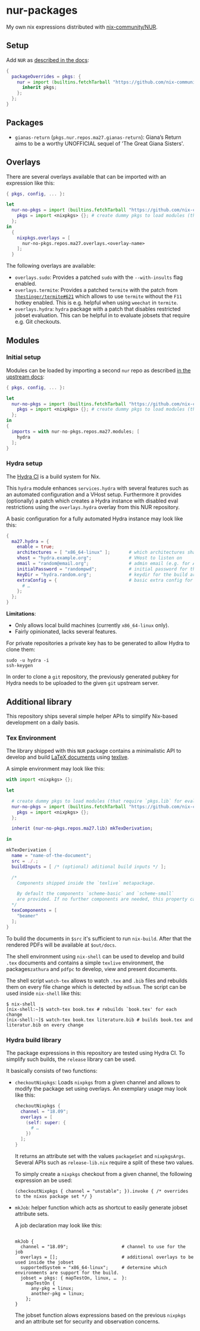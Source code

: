 # nur-packages

My own nix expressions distributed with [nix-community/NUR](https://github.com/nix-community/nur).

## Setup

Add `NUR` as [described in the docs](https://github.com/nix-community/nur#how-to-use):

``` nix
{
  packageOverrides = pkgs: {
    nur = import (builtins.fetchTarball "https://github.com/nix-community/NUR/archive/master.tar.gz") {
      inherit pkgs;
    };
  };
}
```

## Packages

* `gianas-return` (`pkgs.nur.repos.ma27.gianas-return`): Giana’s Return aims to be a worthy
  UNOFFICIAL sequel of 'The Great Giana Sisters'.

## Overlays

There are several overlays available that can be imported with an expression like this:

``` nix
{ pkgs, config, ... }:

let
  nur-no-pkgs = import (builtins.fetchTarball "https://github.com/nix-community/NUR/archive/master.tar.gz") {
    pkgs = import <nixpkgs> {}; # create dummy pkgs to load modules (that require `pkgs.lib` for evaluation)
  };
in
  {
    nixpkgs.overlays = [
      nur-no-pkgs.repos.ma27.overlays.<overlay-name>
    ];
  }
```

The following overlays are available:

* `overlays.sudo`: Provides a patched `sudo` with the `--with-insults` flag enabled.
* `overlays.termite`: Provides a patched `termite` with the patch
  from [`thestinger/termite#621`](https://github.com/thestinger/termite/pull/621) which allows to
  use `termite` without the `F11` hotkey enabled. This is e.g. helpful when using `weechat` in `termite`.
* `overlays.hydra`: `hydra` package with a patch that disables restricted jobset evaluation. This can be
  helpful in to evaluate jobsets that require e.g. Git checkouts.

## Modules

### Initial setup

Modules can be loaded by importing a second `nur` repo as described
[in the upstream docs](https://github.com/nix-community/NUR#using-modules-overlays-or-library-functions-in-nixos):

``` nix
{ pkgs, config, ... }:

let
  nur-no-pkgs = import (builtins.fetchTarball "https://github.com/nix-community/NUR/archive/master.tar.gz") {
    pkgs = import <nixpkgs> {}; # create dummy pkgs to load modules (that require `pkgs.lib` for evaluation)
  };
in
{
  imports = with nur-no-pkgs.repos.ma27.modules; [
    hydra
  ];
}
```

### Hydra setup

The [Hydra CI](https://nixos.org/hydra/) is a build system for Nix.

This `hydra` module enhances `services.hydra` with several features such as an automated
configuration and a VHost setup. Furthermore it provides (optionally) a patch which creates
a Hydra instance with disabled eval restrictions using the `overlays.hydra` overlay from this NUR repository.

A basic configuration for a fully automated Hydra instance may look like this:

``` nix
{
  ma27.hydra = {
    enable = true;
    architectures = [ "x86_64-linux" ];       # which architectures shall be supported
    vhost = "hydra.example.org";              # VHost to listen on
    email = "random@email.org";               # admin email (e.g. for ACME cert)
    initialPassword = "randompwd";            # initial password for the admin account
    keyDir = "hydra.random.org";              # keydir for the build artifacts (also used for the binary cache name), lives in `/etc/nix/${keyDir}`
    extraConfig = {                           # basic extra config for `services.hydra` from nixpkgs
      # …
    };
  };
}
```

**Limitations**:

* Only allows local build machines (currently `x86_64-linux` only).
* Fairly opinionated, lacks several features.

For private repositories a private key has to be generated to allow
Hydra to clone them:

```
sudo -u hydra -i
ssh-keygen
```

In order to clone a `git` repository, the previously generated pubkey for Hydra
needs to be uploaded to the given `git` upstream server.

## Additional library

This repository ships several simple helper APIs to simplify Nix-based development
on a daily basis.

### Tex Environment

The library shipped with this `NUR` package contains a minimalistic API to develop and build
[LaTeX documents](https://www.latex-project.org//) using [texlive](https://www.tug.org/texlive/).

A simple environment may look like this:

``` nix
with import <nixpkgs> {};

let

  # create dummy pkgs to load modules (that require `pkgs.lib` for evaluation)
  nur-no-pkgs = import (builtins.fetchTarball "https://github.com/nix-community/NUR/archive/master.tar.gz") {
    pkgs = import <nixpkgs> {};
  };

  inherit (nur-no-pkgs.repos.ma27.lib) mkTexDerivation;

in

mkTexDerivation {
  name = "name-of-the-document";
  src = ./.;
  buildInputs = [ /* (optional) aditional build inputs */ ];

  /*
    Components shipped inside the `texlive` metapackage.

    By default the components `scheme-basic` and `scheme-small`
    are provided. If no further components are needed, this property can be omitted.
  */
  texComponents = [
    "beamer"
  ];
}
```

To build the documents in `$src` it's sufficient to run `nix-build`. After that the rendered PDFs will be
available at `$out/docs`.

The shell environment using `nix-shell` can be used to develop and build `.tex`
documents and contains a simple `texlive` environment, the packages`zathura`
and `pdfpc` to develop, view and present documents.

The shell script `watch-tex` allows to watch `.tex` and `.bib` files and rebuilds them on every
file change which is detected by `md5sum`. The script can be used inside `nix-shell` like this:

```
$ nix-shell
[nix-shell:~]$ watch-tex book.tex # rebuilds `book.tex' for each change
[nix-shell:~]$ watch-tex book.tex literature.bib # builds book.tex and literatur.bib on every change
```

### Hydra build library

The package expressions in this repository are tested using Hydra CI. To simplify such builds,
the `release` library can be used.

It basically consists of two functions:

* `checkoutNixpkgs`: Loads `nixpkgs` from a given channel and allows to modify the package set using overlays.
  An exemplary usage may look like this:

  ``` nix
  checkoutNixpkgs {
    channel = "18.09";
    overlays = [
      (self: super: {
        # …
      })
    ];
  }
  ```

  It returns an attribute set with the values `packageSet` and `nixpkgsArgs`. Several APIs
  such as `release-lib.nix` require a split of these two values.

  To simply create a `nixpkgs` checkout from a given channel, the following expression an be used:

  ```
  (checkoutNixpkgs { channel = "unstable"; }).invoke { /* overrides to the nixos package set */ }
  ```

* `mkJob`: helper function which acts as shortcut to easily generate jobset attribute sets.

  A job declaration may look like this:

  ```

  mkJob {
    channel = "18.09";                    # channel to use for the job
    overlays = [];                        # additional overlays to be used inside the jobset
    supportedSystem = "x86_64-linux";     # determine which environments are support for the build.
    jobset = pkgs: { mapTestOn, linux, …  }:
      mapTestOn {
        any-pkg = linux;
        another-pkg = linux;
      };
  }
  ```

  The jobset function alows expressions based on the previous `nixpkgs` and an attribute set for
  security and observation concerns.
